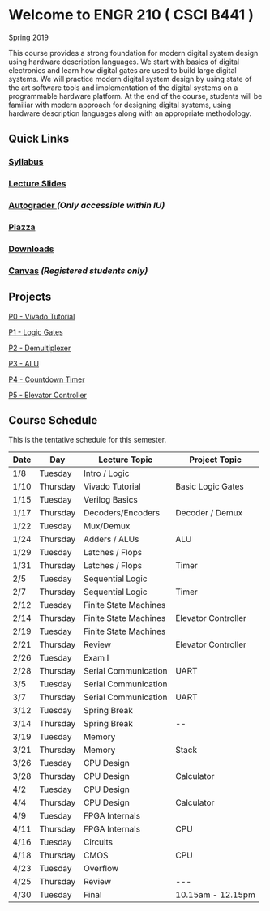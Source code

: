 # Welcome to ENGR 210 ( CSCI B441 )

Spring 2019

This course provides a strong foundation for modern digital system design using hardware description languages. We start with basics of digital electronics and learn how digital gates are used to build large digital systems. We will practice modern digital system design by using state of the art software tools and implementation of the digital systems on a programmable hardware platform.  At the end of the course, students will be familiar with modern approach for designing digital systems, using hardware description languages along with an appropriate methodology.

## Quick Links

### [Syllabus](syllabus.md)

### [Lecture Slides](https://drive.google.com/drive/folders/1pHBSAonP4FcpAmzgQB6zeGL0lf40avk5?usp=sharing)

### [Autograder ](https://autograder.sice.indiana.edu) _(Only accessible within IU)_

### [Piazza](https://piazza.com/iu/spring2019/engr210) 

### [Downloads](https://drive.google.com/drive/folders/1F7L00AAyPGXuPK9kL2j7kHGzELXcVFp2?usp=sharing)

### [Canvas](https://iu.instructure.com/courses/1773083) _(Registered students only)_


## Projects

[P0 - Vivado Tutorial](https://docs.google.com/document/d/1kZTcPmTAU91HoLOlRBrc2Nz9sa5rJYhDsOkhBRS8Asc)

[P1 - Logic Gates](https://docs.google.com/document/d/1OZPhRJoNW6variLEV1iyCQ5HWxGvJrfiC3c3eMZx8vo)

[P2 - Demultiplexer](https://docs.google.com/document/d/1Rj3unKI4HSYLK2RXPZC8QtKkO7RjeODvGsXBml3XYvc)

[P3 - ALU](https://docs.google.com/document/d/1RRvwygbDnNsa3qJXbZWh4ggeYInssOUyk8rbZ0xBBO4)

[P4 - Countdown Timer](https://docs.google.com/document/d/1F6YbBx6yaj7YTb-HOkego2u0HxbHbKIipEl4AFHWnHA)

[P5 - Elevator Controller](https://docs.google.com/document/d/1mYbJ8RF8ogKS2h6V6tx4pSB7vT9Tpaz-Gl8Nn-NnrTU)

## Course Schedule

This is the tentative schedule for this semester.

| Date  |   Day     | Lecture Topic         |  Project Topic    | 
| --    |  -----    |   -----               |     -----         | 
| 1/8   | Tuesday   | Intro / Logic         |                   |
| 1/10  | Thursday  | Vivado Tutorial       | Basic Logic Gates |
| 1/15  | Tuesday   | Verilog Basics        |                   |
| 1/17  | Thursday  | Decoders/Encoders     |  Decoder / Demux  |
| 1/22  | Tuesday   | Mux/Demux             |                   |
| 1/24  | Thursday  | Adders / ALUs         |   ALU             |
| 1/29  | Tuesday   | Latches / Flops       |                   |
| 1/31  | Thursday  | Latches / Flops       |   Timer           |
| 2/5   | Tuesday   | Sequential Logic      |                   |
| 2/7   | Thursday  | Sequential Logic      |   Timer           |
| 2/12  | Tuesday   | Finite State Machines |                   |
| 2/14  | Thursday  | Finite State Machines | Elevator Controller |
| 2/19  |  Tuesday  | Finite State Machines |                   |
| 2/21  |  Thursday | Review                | Elevator Controller |
| 2/26  | Tuesday   | Exam I                |                   |
| 2/28  | Thursday  | Serial Communication  |  UART             |
| 3/5   | Tuesday   | Serial Communication  |                   |
| 3/7   | Thursday  | Serial Communication  |  UART             |
| 3/12  | Tuesday   | Spring Break          |                   | 
| 3/14  | Thursday  | Spring Break          |  --               |
| 3/19  | Tuesday   | Memory                |                   |
| 3/21  | Thursday  | Memory                |  Stack            |
| 3/26  | Tuesday   | CPU Design            |                   |
| 3/28  | Thursday  | CPU Design            |  Calculator       |
| 4/2   | Tuesday   | CPU Design            |                   |
| 4/4   | Thursday  | CPU Design            |  Calculator       |
| 4/9   | Tuesday   | FPGA Internals        |                   |
| 4/11  | Thursday  | FPGA Internals        | CPU               |
| 4/16  | Tuesday   | Circuits              |                   |
| 4/18  | Thursday  | CMOS                  | CPU               |
| 4/23  | Tuesday   | Overflow              |                   |
| 4/25  | Thursday  | Review                | ---               |
| 4/30  | Tuesday   | Final                 | 10.15am - 12.15pm | 
